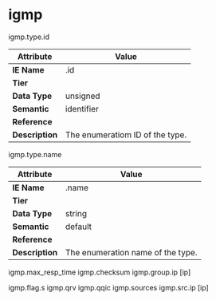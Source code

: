 # igmp

igmp.type.id

Attribute | Value
--- | ---
**IE Name** | .id
**Tier** | 
**Data Type** | unsigned
**Semantic** | identifier
**Reference** | []()
**Description** | The enumeratiom ID of the  type.

igmp.type.name

Attribute | Value
--- | ---
**IE Name** | .name
**Tier** | 
**Data Type** | string
**Semantic** | default
**Reference** | []()
**Description** | The enumeration name of the  type.

igmp.max_resp_time
igmp.checksum
igmp.group.ip [ip]

igmp.flag.s
igmp.qrv
igmp.qqic
igmp.sources
igmp.src.ip [ip]
